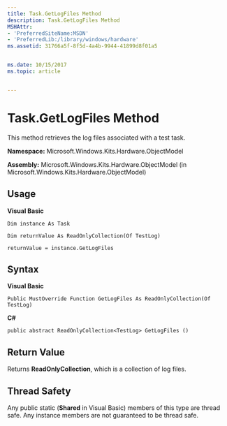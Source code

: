 ```yaml
---
title: Task.GetLogFiles Method
description: Task.GetLogFiles Method
MSHAttr:
- 'PreferredSiteName:MSDN'
- 'PreferredLib:/library/windows/hardware'
ms.assetid: 31766a5f-8f5d-4a4b-9944-41899d8f01a5


ms.date: 10/15/2017
ms.topic: article


---
```


# Task.GetLogFiles Method


This method retrieves the log files associated with a test task.

**Namespace:** Microsoft.Windows.Kits.Hardware.ObjectModel

**Assembly:** Microsoft.Windows.Kits.Hardware.ObjectModel (in Microsoft.Windows.Kits.Hardware.ObjectModel)

## <span id="Usage"></span><span id="usage"></span><span id="USAGE"></span>Usage


**Visual Basic**

`Dim instance As Task`

`Dim returnValue As ReadOnlyCollection(Of TestLog)`

`returnValue = instance.GetLogFiles`

## <span id="Syntax"></span><span id="syntax"></span><span id="SYNTAX"></span>Syntax


**Visual Basic**

`Public MustOverride Function GetLogFiles As ReadOnlyCollection(Of TestLog)`

**C#**

`public abstract ReadOnlyCollection<TestLog> GetLogFiles ()`

## <span id="Return_Value"></span><span id="return_value"></span><span id="RETURN_VALUE"></span>Return Value


Returns **ReadOnlyCollection**, which is a collection of log files.

## <span id="Thread_Safety"></span><span id="thread_safety"></span><span id="THREAD_SAFETY"></span>Thread Safety


Any public static (**Shared** in Visual Basic) members of this type are thread safe. Any instance members are not guaranteed to be thread safe.

 

 






